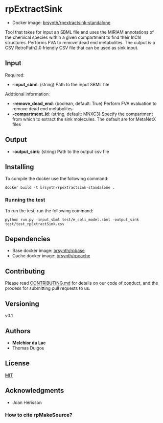 # rpExtractSink

* Docker image: [brsynth/rpextractsink-standalone](https://hub.docker.com/r/brsynth/rpextractsink-standalone)

Tool that takes for input an SBML file and uses the MIRIAM annotations of the chemical species within a given compartment to find their InChI structures. Performs FVA to remove dead end metabolites. The output is a CSV RetroPath2.0 friendly CSV file that can be used as sink input. 

## Input

Required:
* **-input_sbml**: (string) Path to the input SBML file

Addtional information:
* **-remove_dead_end**: (boolean, default: True) Perform FVA evaluation to remove dead end metabolites
* **-compartment_id**: (string, default: MNXC3) Specify the compartment from which to extract the sink molecules. The default are for MetaNetX files

## Output

* **-output_sink**: (string) Path to the output csv file

## Installing

To compile the docker use the following command:

```
docker build -t brsynth/rpextractsink-standalone .
```

### Running the test

To run the test, run the following command:

```
python run.py -input_sbml test/e_coli_model.sbml -output_sink test/test_rpExtractSink.csv
```

## Dependencies

* Base docker image: [brsynth/rpbase](https://hub.docker.com/r/brsynth/rpbase)
* Cache docker image: [brsynth/rpcache](https://hub.docker.com/r/brsynth/rpcache)

## Contributing

Please read [CONTRIBUTING.md](https://gist.github.com/PurpleBooth/b24679402957c63ec426) for details on our code of conduct, and the process for submitting pull requests to us.

## Versioning

v0.1

## Authors

* **Melchior du Lac** 
* Thomas Duigou

## License

[MIT](https://github.com/Galaxy-SynBioCAD/rpExtractSink/blob/master/LICENSE)

## Acknowledgments

* Joan Hérisson

### How to cite rpMakeSource?
